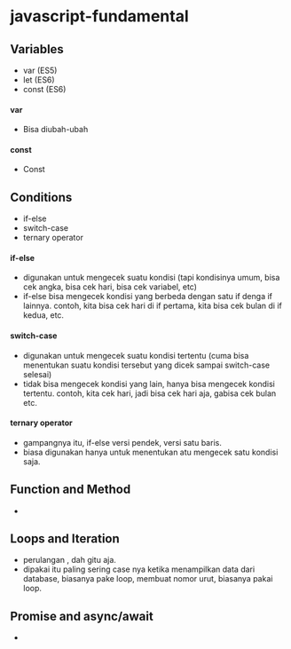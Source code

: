# javascript-fundamental

## Variables
- var (ES5)
- let (ES6)
- const (ES6)

#### var
- Bisa diubah-ubah

#### const
- Const


## Conditions
- if-else
- switch-case
- ternary operator

#### if-else
- digunakan untuk mengecek suatu kondisi (tapi kondisinya umum, bisa cek angka, bisa cek hari, bisa cek variabel, etc)
- if-else bisa mengecek kondisi yang berbeda dengan satu if denga if lainnya. contoh, kita bisa cek hari di if pertama, kita bisa cek bulan di if kedua, etc.
#### switch-case
- digunakan untuk mengecek suatu kondisi tertentu (cuma bisa menentukan suatu kondisi tersebut yang dicek sampai switch-case selesai)
- tidak bisa mengecek kondisi yang lain, hanya bisa mengecek kondisi tertentu. contoh, kita cek hari, jadi bisa cek hari aja, gabisa cek bulan etc.
#### ternary operator
- gampangnya itu, if-else versi pendek, versi satu baris.
- biasa digunakan hanya untuk menentukan atu mengecek satu kondisi saja.

## Function and Method
- 

## Loops and Iteration
- perulangan , dah gitu aja.
- dipakai itu paling sering case nya ketika menampilkan data dari database, biasanya pake loop, membuat nomor urut, biasanya pakai loop.


## Promise and async/await
-